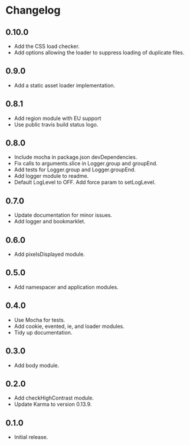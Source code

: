 # Changelog

## 0.10.0

  * Add the CSS load checker.
  * Add options allowing the loader to suppress loading of duplicate files.

## 0.9.0

  * Add a static asset loader implementation.

## 0.8.1

  * Add region module with EU support
  * Use public travis build status logo.

## 0.8.0

  * Include mocha in package.json devDependencies.
  * Fix calls to arguments.slice in Logger.group and groupEnd.
  * Add tests for Logger.group and Logger.groupEnd.
  * Add logger module to readme.
  * Default LogLevel to OFF. Add force param to setLogLevel.

## 0.7.0

  * Update documentation for minor issues.
  * Add logger and bookmarklet.

## 0.6.0

  * Add pixelsDisplayed module.

## 0.5.0

  * Add namespacer and application modules.

## 0.4.0

  * Use Mocha for tests.
  * Add cookie, evented, ie, and loader modules.
  * Tidy up documentation.

## 0.3.0

  * Add body module.

## 0.2.0

  * Add checkHighContrast module.
  * Update Karma to version 0.13.9.

## 0.1.0

  * Initial release.
